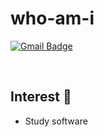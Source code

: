 # who-am-i

[![Gmail Badge](https://img.shields.io/badge/Gmail-d14836?style=flat-square&logo=Gmail&logoColor=white&link=mailto:rlaalswn0448@naver.com)](mailto:rlaalswn0448@naver.com)


<br>

## Interest 🙂
- Study software
